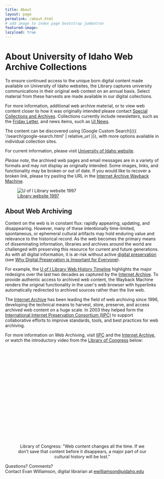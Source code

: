 ```yaml
---
title: About
layout: page
permalink: /about.html
# add image to index page bootstrap jumbotron
featured-image:
lazyload: true
---
```


<div class="row" markdown="1">
<div class="col-md-8" markdown="1">

# About University of Idaho Web Archive Collections

To ensure continued access to the unique born digital content made available on University of Idaho websites, the Library captures university communications in their original web context on an annual basis.
Select material from these harvests are made available in our digital collections.

For more information, additional web archive material, or to view web content closer to how it was originally intended please contact [Special Collections and Archives](https://www.lib.uidaho.edu/special-collections/).
Collections currently include newsletters, such as the [Friday Letter](https://www.lib.uidaho.edu/digital/fridayletter/), and news items, such as [UI News](https://www.lib.uidaho.edu/digital/uinews/index.html).

The content can be discovered using [Google Custom Search]({{ '/search/google-search.html' | relative_url }}), with more options available in individual collection sites.

For current information, please visit [University of Idaho website](https://www.uidaho.edu/).

<div class="alert alert-warning" role="alert">
<em>Please note</em>, the archived web pages and email messages are in a variety of formats and may not display as originally intended. Some images, links, and functionality may be broken or out of date. If you would like to recover a broken link, please try pasting the URL in the <a href="https://archive.org/web/" target="_blank" rel="noopener">Internet Archive Wayback Machine</a>.
</div>

</div>
<div class="col-md-4" markdown="1">
<div class="card mb-2"><div class="card-body">
<figure class="figure text-center mb-0">
  <img src="{{ site.objects }}/timeline/1997.jpg" alt="U of I Library website 1997" class="figure-img img-fluid rounded">
  <figcaption class="figure-caption"><a href='https://web.archive.org/web/19970218140532/https://www.lib.uidaho.edu/'>Library website 1997</a></figcaption>
</figure>
</div></div>
</div>

<div class="col-md-8" markdown="1">

## About Web Archiving 

Content on the web is in constant flux: rapidly appearing, updating, and disappearing. 
However, many of these intentionally time-limited, spontaneous, or ephemeral cultural artifacts may hold enduring value and relevance to the historical record. 
As the web becomes the primary means of disseminating information, libraries and archives around the world are challenged with preserving this resource for current and future generations. 
As with all digital information, it is at-risk without active [digital preservation](https://en.wikipedia.org/wiki/Digital_preservation) (see [Why Digital Preservation is Important for Everyone](https://youtu.be/qEmmeFFafUs)).

For example, the <a href="{{ '/timeline.html' | relative_url }}" >U of I Library Web History Timeline</a> highlights the major redesigns over the last two decades as captured by the <a href="https://web.archive.org/web/19970218140532/http://www.lib.uidaho.edu/">Internet Archive</a>. 
To provide authentic access to archived web content, the Wayback Machine renders the original functionality in the user's web browser with hyperlinks automatically redirected to archived sources rather than the live web.

The <a href="https://archive.org/about">Internet Archive</a> has been leading the field of web archiving since 1996, developing the technical means to harvest, store, preserve, and access archived web content on a huge scale. 
In 2003 they helped form the <a href="http://netpreserve.org/about-us">International Internet Preservation Consortium (IIPC)</a> to support collaborative efforts to improve standards, tools, and best practices for web archiving.

For more information on Web Archiving, visit <a href="http://netpreserve.org/">IIPC</a> and the <a href="https://archive.org/web/">Internet Archive</a>, or watch the introductory video from the <a href="http://www.loc.gov/webarchiving/">Library of Congress</a> below:

<figure style="text-align: center;">
    <iframe class="lazyload" width="560" height="315" data-src="https://www.youtube.com/embed/T0943YkhLWU" frameborder="0" allowfullscreen></iframe>
    <figcaption>Library of Congress: "Web content changes all the time. If we don't save that content before it disappears, a major part of our cultural history will be lost."</figcaption>
</figure>

Questions? Comments?<br> Contact Evan Williamson, digital librarian at <a href="mailto:ewilliamson@uidaho.edu">ewilliamson@uidaho.edu</a>

</div>
</div>